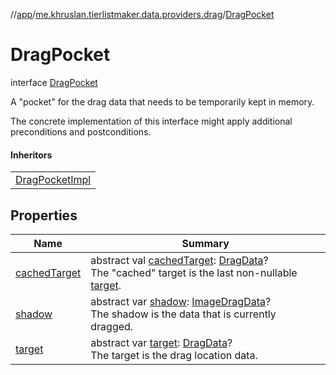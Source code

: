 //[app](../../../index.md)/[me.khruslan.tierlistmaker.data.providers.drag](../index.md)/[DragPocket](index.md)

# DragPocket

interface [DragPocket](index.md)

A &quot;pocket&quot; for the drag data that needs to be temporarily kept in memory.

The concrete implementation of this interface might apply additional preconditions and postconditions.

#### Inheritors

| |
|---|
| [DragPocketImpl](../-drag-pocket-impl/index.md) |

## Properties

| Name | Summary |
|---|---|
| [cachedTarget](cached-target.md) | abstract val [cachedTarget](cached-target.md): [DragData](../../me.khruslan.tierlistmaker.data.models.drag/-drag-data/index.md)?<br>The &quot;cached&quot; target is the last non-nullable [target](target.md). |
| [shadow](shadow.md) | abstract var [shadow](shadow.md): [ImageDragData](../../me.khruslan.tierlistmaker.data.models.drag/-image-drag-data/index.md)?<br>The shadow is the data that is currently dragged. |
| [target](target.md) | abstract var [target](target.md): [DragData](../../me.khruslan.tierlistmaker.data.models.drag/-drag-data/index.md)?<br>The target is the drag location data. |
